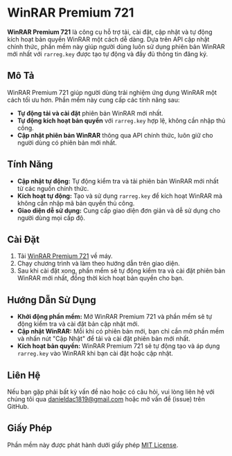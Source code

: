 # WinRAR Premium 721

**WinRAR Premium 721** là công cụ hỗ trợ tải, cài đặt, cập nhật và tự động kích hoạt bản quyền WinRAR một cách dễ dàng. Dựa trên API cập nhật chính thức, phần mềm này giúp người dùng luôn sử dụng phiên bản WinRAR mới nhất với `rarreg.key` được tạo tự động và đầy đủ thông tin đăng ký.

## Mô Tả
WinRAR Premium 721 giúp người dùng trải nghiệm ứng dụng WinRAR một cách tối ưu hơn. Phần mềm này cung cấp các tính năng sau:

- **Tự động tải và cài đặt** phiên bản WinRAR mới nhất.
- **Tự động kích hoạt bản quyền** với `rarreg.key` hợp lệ, không cần nhập thủ công.
- **Cập nhật phiên bản WinRAR** thông qua API chính thức, luôn giữ cho người dùng có phiên bản mới nhất.

## Tính Năng

- **Cập nhật tự động:** Tự động kiểm tra và tải phiên bản WinRAR mới nhất từ các nguồn chính thức.
- **Kích hoạt tự động:** Tạo và sử dụng `rarreg.key` để kích hoạt WinRAR mà không cần nhập mã bản quyền thủ công.
- **Giao diện dễ sử dụng:** Cung cấp giao diện đơn giản và dễ sử dụng cho người dùng mọi cấp độ.

## Cài Đặt

1. Tải [WinRAR Premium 721](https://github.com/danieldac1819/WinRAR-Premium-721/releases) về máy.
2. Chạy chương trình và làm theo hướng dẫn trên giao diện.
3. Sau khi cài đặt xong, phần mềm sẽ tự động kiểm tra và cài đặt phiên bản WinRAR mới nhất, đồng thời kích hoạt bản quyền cho bạn.

## Hướng Dẫn Sử Dụng

- **Khởi động phần mềm:** Mở WinRAR Premium 721 và phần mềm sẽ tự động kiểm tra và cài đặt bản cập nhật mới.
- **Cập nhật WinRAR:** Mỗi khi có phiên bản mới, bạn chỉ cần mở phần mềm và nhấn nút "Cập Nhật" để tải và cài đặt phiên bản mới nhất.
- **Kích hoạt bản quyền:** WinRAR Premium 721 sẽ tự động tạo và áp dụng `rarreg.key` vào WinRAR khi bạn cài đặt hoặc cập nhật.

## Liên Hệ

Nếu bạn gặp phải bất kỳ vấn đề nào hoặc có câu hỏi, vui lòng liên hệ với chúng tôi qua danieldac1819@gmail.com hoặc mở vấn đề (issue) trên GitHub.

## Giấy Phép

Phần mềm này được phát hành dưới giấy phép [MIT License](LICENSE).
